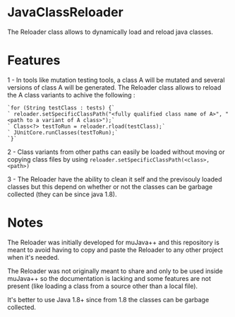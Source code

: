 # JavaClassReloader
The Reloader class allows to dynamically load and reload java classes.

# Features

1 - In tools like mutation testing tools, a class A will be mutated and several versions of class A will be generated.
    The Reloader class allows to reload the A class variants to achive the following :
    
    `for (String testClass : tests) {`
    ` reloader.setSpecificClassPath("<fully qualified class name of A>", "<path to a variant of A class>");`
    ` Class<?> testToRun = reloader.rload(testClass);`
    ` JUnitCore.runClasses(testToRun);`
    `}`

2 - Class variants from other paths can easily be loaded without moving or copying class files by using `reloader.setSpecificClassPath(<class>, <path>)`

3 - The Reloader have the ability to clean it self and the previsouly loaded classes but this depend on whether or not the classes can be
    garbage collected (they can be since java 1.8).

# Notes

The Reloader was initially developed for muJava++ and this repository is meant to avoid having to copy and paste the Reloader to any other
project when it's needed.

The Reloader was not originally meant to share and only to be used inside muJava++ so the documentation is lacking and some features are
not present (like loading a class from a source other than a local file).

It's better to use Java 1.8+ since from 1.8 the classes can be garbage collected.
